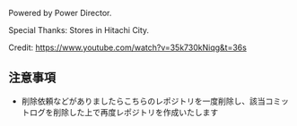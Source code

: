 Powered by Power Director.

Special Thanks: Stores in Hitachi City.

Credit: https://www.youtube.com/watch?v=35k730kNiqg&t=36s

## 注意事項

- 削除依頼などがありましたらこちらのレポジトリを一度削除し、該当コミットログを削除した上で再度レポジトリを作成いたします
